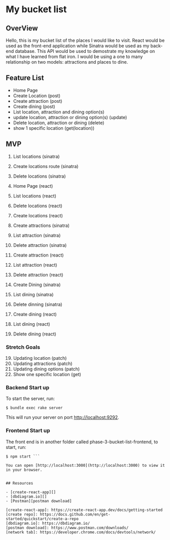 # My bucket list

## OverView

Hello, this is my bucket list of the places I would like to visit. React would be used as the front-end application while Sinatra would be used as my back-end database. This API would be used to demostrate my knowledge on what I have learned from flat iron. I would be using a one to many relationship on two models: attractions and places to dine. 

## Feature List

- Home Page
- Create Location (post)
- Create attraction (post)
- Create dining (post)
- List location, attraction and dining option(s)
- update location, attraction or dining option(s) (update)
- Delete location, attraction or dining (delete)
- show 1 specific location (get(location))
 
## MVP

1. List locations (sinatra)
2. Create locations route (sinatra)
3. Delete locations (sinatra)
4. Home Page (react)
5. List locations (react)
6. Delete locations (react)
6. Create locations (react)

7. Create attractions (sinatra)
8. List attraction (sinatra)
9. Delete attraction (sinatra)
10. Create attraction (react)
11. List attraction (react)
12. Delete attraction (react)

13. Create Dining (sinatra)
14. List dining (sinatra)
15. Delete dinning (sinatra)
16. Create dining (react)
17. List dining (react)
18. Delete dining (react) 

### Stretch Goals

19. Updating location (patch)
20. Updating attractions (patch)
21. Updating dining options (patch)
22. Show one specific location (get)

### Backend Start up

To start the server, run: 
```console
$ bundle exec rake server
```

This will run your server on port
[http://localhost:9292](http://localhost:9292).


### Frontend Start up

The front end is in another folder called phase-3-bucket-list-frontend,
to start, run:

```console
$ npm start ```

You can open [http://localhost:3000](http://localhost:3000) to view it in your browser.


## Resources

- [create-react-app][]
- [dbdiagram.io][]
- [Postman][postman download]

[create-react-app]: https://create-react-app.dev/docs/getting-started
[create repo]: https://docs.github.com/en/get-started/quickstart/create-a-repo
[dbdiagram.io]: https://dbdiagram.io/
[postman download]: https://www.postman.com/downloads/
[network tab]: https://developer.chrome.com/docs/devtools/network/
